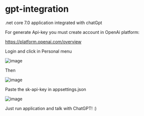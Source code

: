 # gpt-integration
.net core 7.0 application integrated with chatGpt


For generate Api-key you must create account in OpenAi platform:

https://platform.openai.com/overview

Login and click in Personal menu


![image](https://github.com/felipedourado/gpt-integration/assets/5496333/02c88e69-5ff8-45a1-97cb-bf85367d0b36)

Then

![image](https://github.com/felipedourado/gpt-integration/assets/5496333/1fbe9a37-1389-4684-ac67-1b514a970a8c)

Paste the sk-api-key in appsettings.json

![image](https://github.com/felipedourado/gpt-integration/assets/5496333/26c5bd22-6ec7-48d5-8b22-b248659b3373)

Just run application and talk with ChatGPT! :)
